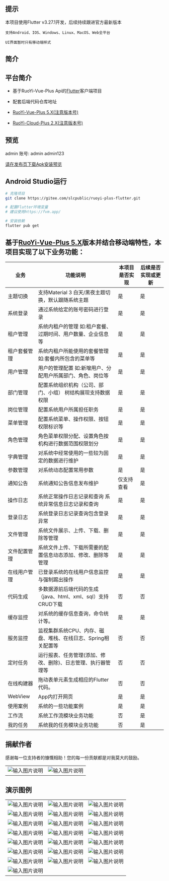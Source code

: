 ## 提示

本项目使用Flutter v3.27.1开发，后续持续跟进官方最新版本

`支持Android、IOS、Windows、Linux、MacOS、Web全平台`

`UI界面暂时只有移动端样式`

## 简介

## 平台简介

- 基于RuoYi-Vue-Plus Api的[Flutter](https://flutter.dev/)客户端项目

- 配套后端代码仓库地址
- [RuoYi-Vue-Plus 5.X(注意版本号)](https://gitee.com/dromara/RuoYi-Vue-Plus)
- [RuoYi-Cloud-Plus 2.X(注意版本号)](https://gitee.com/dromara/RuoYi-Cloud-Plus)

## 预览

admin 账号: admin admin123

[请在发布页下载Apk安装预览](https://gitee.com/sunlunchang/ruoyi-plus-flutter/releases)

## Android Studio运行

```bash
# 克隆项目
git clone https://gitee.com/slcpublic/ruoyi-plus-flutter.git

# 配置Flutter环境变量
# 建议使用https://fvm.app/

# 安装依赖
flutter pub get

```

## 基于[RuoYi-Vue-Plus 5.X](https://gitee.com/dromara/RuoYi-Vue-Plus)版本并结合移动端特性，本项目实现了以下业务功能：

| 业务      | 功能说明                                    | 本项目是否实现 | 后续是否实现或更新 |
|---------|-----------------------------------------|---------|-----------|
| 主题切换    | 支持Material 3 白天/黑夜主题切换，默认跟随系统主题         | 是       | 是         |
| 系统登录    | 通过系统给定的账号密码进行登录                         | 是       | 是         |
| 租户管理    | 系统内租户的管理 如:租户套餐、过期时间、用户数量、企业信息等         | 是       | 是         |
| 租户套餐管理  | 系统内租户所能使用的套餐管理 如:套餐内所包含的菜单等             | 是       | 是         |
| 用户管理    | 用户的管理配置 如:新增用户、分配用户所属部门、角色、岗位等          | 是       | 是         |
| 部门管理    | 配置系统组织机构（公司、部门、小组） 树结构展现支持数据权限          | 是       | 是         |
| 岗位管理    | 配置系统用户所属担任职务                            | 是       | 是         |
| 菜单管理    | 配置系统菜单、操作权限、按钮权限标识等                     | 是       | 是         |
| 角色管理    | 角色菜单权限分配、设置角色按机构进行数据范围权限划分              | 是       | 是         |
| 字典管理    | 对系统中经常使用的一些较为固定的数据进行维护                  | 是       | 是         |
| 参数管理    | 对系统动态配置常用参数                             | 是       | 是         |
| 通知公告    | 系统通知公告信息发布维护                            | 仅支持查看   | 是         |
| 操作日志    | 系统正常操作日志记录和查询 系统异常信息日志记录和查询             | 是       | 是         |
| 登录日志    | 系统登录日志记录查询包含登录异常                        | 是       | 是         |
| 文件管理    | 系统文件展示、上传、下载、删除等管理                      | 是       | 是         |
| 文件配置管理  | 系统文件上传、下载所需要的配置信息动态添加、修改、删除等管理          | 是       | 是         |
| 在线用户管理  | 已登录系统的在线用户信息监控与强制踢出操作                   | 是       | 是         |
| 代码生成    | 多数据源前后端代码的生成（java、html、xml、sql）支持CRUD下载 | 否       | 否         |
| 缓存监控    | 对系统的缓存信息查询，命令统计等。                       | 是       | 是        |
| 服务监控    | 监视集群系统CPU、内存、磁盘、堆栈、在线日志、Spring相关配置等     | 否       | 否         |
| 定时任务    | 运行报表、任务管理(添加、修改、删除)、日志管理、执行器管理等         | 否       | 否         |
| 在线构建器   | 拖动表单元素生成相应的Flutter代码。                   | 否       | 否         |
| WebView | App内打开网页                                | 是       | 是         |
| 使用案例    | 系统的一些功能案例                               | 是       | 是         |
| 工作流     | 系统工作流模块业务功能                             | 否       | 是         |
| 我的任务    | 系统我的任务模块业务功能                            | 否       | 是         |

## 捐献作者
感谢每一位支持者的慷慨相助！您的每一份贡献都是对我莫大的鼓励。

|                                                                          |                                                                           |
|--------------------------------------------------------------------------|---------------------------------------------------------------------------|
| ![输入图片说明](screenshot/94e00d3610816730d689567fe904464c_origin.png '微信收款') | ![输入图片说明](screenshot/5ede006d8b15ba913588e66ed89fd68a_origin.jpg '支付宝收款') |

## 演示图例

|                                                                                            |                                                                                            |                                                                                                |
|--------------------------------------------------------------------------------------------|--------------------------------------------------------------------------------------------|------------------------------------------------------------------------------------------------|
| ![输入图片说明](screenshot/Screenshot_20250321_114430_android.slc.ruoyi_plus_flutter.jpg '屏幕截图') | ![输入图片说明](screenshot/Screenshot_20250321_114446_android.slc.ruoyi_plus_flutter.jpg '屏幕截图') | ![输入图片说明](screenshot/Screenshot_20250321_114500_android.slc.ruoyi_plus_flutter.jpg '屏幕截图') | 
| ![输入图片说明](screenshot/Screenshot_20250321_114507_android.slc.ruoyi_plus_flutter.jpg '屏幕截图') | ![输入图片说明](screenshot/Screenshot_20250321_114513_android.slc.ruoyi_plus_flutter.jpg '屏幕截图') | ![输入图片说明](screenshot/Screenshot_20250321_114520_android.slc.ruoyi_plus_flutter.jpg '屏幕截图') |
| ![输入图片说明](screenshot/Screenshot_20250321_114527_android.slc.ruoyi_plus_flutter.jpg '屏幕截图') | ![输入图片说明](screenshot/Screenshot_20250321_114534_android.slc.ruoyi_plus_flutter.jpg '屏幕截图') | ![输入图片说明](screenshot/Screenshot_20250321_114540_android.slc.ruoyi_plus_flutter.jpg '屏幕截图') |
| ![输入图片说明](screenshot/Screenshot_20250321_114544_android.slc.ruoyi_plus_flutter.jpg '屏幕截图') | ![输入图片说明](screenshot/Screenshot_20250321_114551_android.slc.ruoyi_plus_flutter.jpg '屏幕截图') | ![输入图片说明](screenshot/Screenshot_20250321_114556_android.slc.ruoyi_plus_flutter.jpg '屏幕截图') |
| ![输入图片说明](screenshot/Screenshot_20250321_114603_android.slc.ruoyi_plus_flutter.jpg '屏幕截图') | ![输入图片说明](screenshot/Screenshot_20250321_114618_android.slc.ruoyi_plus_flutter.jpg '屏幕截图') | ![输入图片说明](screenshot/Screenshot_20250321_114639_android.slc.ruoyi_plus_flutter.jpg '屏幕截图') |
| ![输入图片说明](screenshot/Screenshot_20250321_114647_android.slc.ruoyi_plus_flutter.jpg '屏幕截图') | ![输入图片说明](screenshot/Screenshot_20250321_114656_android.slc.ruoyi_plus_flutter.jpg '屏幕截图') | ![输入图片说明](screenshot/Screenshot_20250321_114707_android.slc.ruoyi_plus_flutter.jpg '屏幕截图') |
| ![输入图片说明](screenshot/Screenshot_20250321_114711_android.slc.ruoyi_plus_flutter.jpg '屏幕截图') | ![输入图片说明](screenshot/Screenshot_20250321_115955_android.slc.ruoyi_plus_flutter.jpg '屏幕截图') | ![输入图片说明](screenshot/Screenshot_20250321_114917_android.slc.ruoyi_plus_flutter.jpg '屏幕截图') |
| ![输入图片说明](screenshot/Screenshot_20250321_114923_android.slc.ruoyi_plus_flutter.jpg '屏幕截图') |
